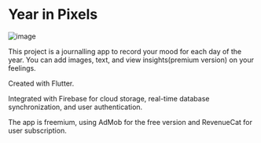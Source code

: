 # Year in Pixels

![image](https://github.com/ixcacao/year_in_pixels/assets/60083259/407ebd3b-3b4e-488f-b501-8d2127f96983)



This project is a journalling app to record your mood for each day of the year. You can add images, text, and view insights(premium version) on your feelings.

Created with Flutter. 

Integrated with Firebase for cloud storage, real-time database synchronization, and user authentication.  

The app is freemium, using AdMob for the free version and RevenueCat for user subscription.
